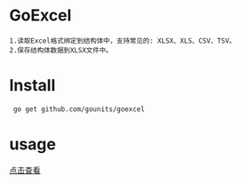 # GoExcel

    1.读取Excel格式绑定到结构体中，支持常见的: XLSX、XLS、CSV、TSV。
    2.保存结构体数据到XLSX文件中。

# Install

     go get github.com/gounits/goexcel

# usage

[点击查看](goexcel_test.go)